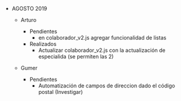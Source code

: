 - AGOSTO 2019
    - Arturo
        - Pendientes
            - en colaborador_v2.js agregar funcionalidad de listas 
        - Realizados
            - Actualizar colaborador_v2.js con la actualización de especialida (se permiten las 2)


    - Gumer
        - Pendientes
            - Automatización de campos de direccion dado el código postal (Investigar)